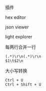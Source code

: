 插件

hex editor

json viewer

light explorer

每两行合并一行

```
(.*)\r\n(.*)\r\n
$1\t$2\n
```

大小写转换

```
Ctrl + U
Ctrl + Shift + U
```
